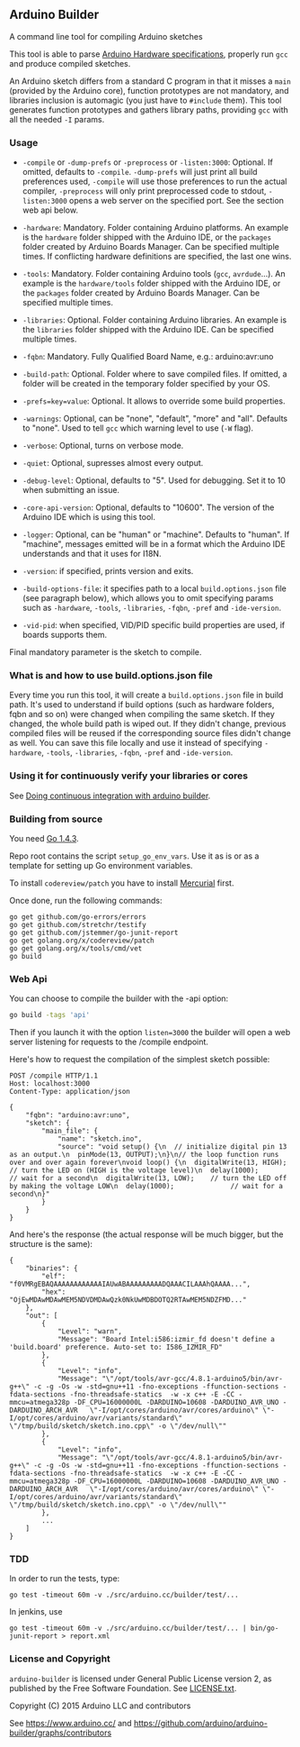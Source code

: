 ## Arduino Builder

A command line tool for compiling Arduino sketches

This tool is able to parse [Arduino Hardware specifications](https://github.com/arduino/Arduino/wiki/Arduino-IDE-1.5-3rd-party-Hardware-specification), properly run `gcc` and produce compiled sketches.

An Arduino sketch differs from a standard C program in that it misses a `main` (provided by the Arduino core), function prototypes are not mandatory, and libraries inclusion is automagic (you just have to `#include` them).
This tool generates function prototypes and gathers library paths, providing `gcc` with all the needed `-I` params.

### Usage

* `-compile` or `-dump-prefs` or `-preprocess` or `-listen:3000`: Optional. If omitted, defaults to `-compile`. `-dump-prefs` will just print all build preferences used, `-compile` will use those preferences to run the actual compiler, `-preprocess` will only print preprocessed code to stdout, `-listen:3000` opens a web server on the specified port. See the section web api below.

* `-hardware`: Mandatory. Folder containing Arduino platforms. An example is the `hardware` folder shipped with the Arduino IDE, or the `packages` folder created by Arduino Boards Manager. Can be specified multiple times. If conflicting hardware definitions are specified, the last one wins.

* `-tools`: Mandatory. Folder containing Arduino tools (`gcc`, `avrdude`...). An example is the `hardware/tools` folder shipped with the Arduino IDE, or the `packages` folder created by Arduino Boards Manager. Can be specified multiple times.

* `-libraries`: Optional. Folder containing Arduino libraries. An example is the `libraries` folder shipped with the Arduino IDE. Can be specified multiple times.

* `-fqbn`: Mandatory. Fully Qualified Board Name, e.g.: arduino:avr:uno

* `-build-path`: Optional. Folder where to save compiled files. If omitted, a folder will be created in the temporary folder specified by your OS.

* `-prefs=key=value`: Optional. It allows to override some build properties.

* `-warnings`: Optional, can be "none", "default", "more" and "all". Defaults to "none". Used to tell `gcc` which warning level to use (`-W` flag).

* `-verbose`: Optional, turns on verbose mode.

* `-quiet`: Optional, supresses almost every output.

* `-debug-level`: Optional, defaults to "5". Used for debugging. Set it to 10 when submitting an issue.

* `-core-api-version`: Optional, defaults to "10600". The version of the Arduino IDE which is using this tool.

* `-logger`: Optional, can be "human" or "machine". Defaults to "human". If "machine", messages emitted will be in a format which the Arduino IDE understands and that it uses for I18N.

* `-version`: if specified, prints version and exits.

* `-build-options-file`: it specifies path to a local `build.options.json` file (see paragraph below), which allows you to omit specifying params such as `-hardware`, `-tools`, `-libraries`, `-fqbn`, `-pref` and `-ide-version`.

* `-vid-pid`: when specified, VID/PID specific build properties are used, if boards supports them.

Final mandatory parameter is the sketch to compile.

### What is and how to use build.options.json file

Every time you run this tool, it will create a `build.options.json` file in build path. It's used to understand if build options (such as hardware folders, fqbn and so on) were changed when compiling the same sketch.
If they changed, the whole build path is wiped out. If they didn't change, previous compiled files will be reused if the corresponding source files didn't change as well.
You can save this file locally and use it instead of specifying `-hardware`, `-tools`, `-libraries`, `-fqbn`, `-pref` and `-ide-version`.

### Using it for continuously verify your libraries or cores

See [Doing continuous integration with arduino builder](https://github.com/arduino/arduino-builder/wiki/Doing-continuous-integration-with-arduino-builder/).

### Building from source

You need [Go 1.4.3](https://golang.org/dl/#go1.4.3).

Repo root contains the script `setup_go_env_vars`. Use it as is or as a template for setting up Go environment variables.

To install `codereview/patch` you have to install [Mercurial](https://www.mercurial-scm.org/) first.

Once done, run the following commands:

```
go get github.com/go-errors/errors
go get github.com/stretchr/testify
go get github.com/jstemmer/go-junit-report
go get golang.org/x/codereview/patch
go get golang.org/x/tools/cmd/vet
go build
```

### Web Api

You can choose to compile the builder with the -api option:

```bash
go build -tags 'api'
```

Then if you launch it with the option `listen=3000` the builder will open a web server listening for requests to the /compile endpoint.

Here's how to request the compilation of the simplest sketch possible:

```
POST /compile HTTP/1.1
Host: localhost:3000
Content-Type: application/json

{
    "fqbn": "arduino:avr:uno",
    "sketch": {
        "main_file": {
            "name": "sketch.ino",
            "source": "void setup() {\n  // initialize digital pin 13 as an output.\n  pinMode(13, OUTPUT);\n}\n// the loop function runs over and over again forever\nvoid loop() {\n  digitalWrite(13, HIGH);   // turn the LED on (HIGH is the voltage level)\n  delay(1000);              // wait for a second\n  digitalWrite(13, LOW);    // turn the LED off by making the voltage LOW\n  delay(1000);              // wait for a second\n}"
        }
    }
}
```

And here's the response (the actual response will be much bigger, but the structure is the same):

```
{
    "binaries": {
        "elf": "f0VMRgEBAQAAAAAAAAAAAAIAUwABAAAAAAAAADQAAACILAAAhQAAAA...",
        "hex": "OjEwMDAwMDAwMEM5NDVDMDAwQzk0NkUwMDBDOTQ2RTAwMEM5NDZFMD..."
    },
    "out": [
        {
            "Level": "warn",
            "Message": "Board Intel:i586:izmir_fd doesn't define a 'build.board' preference. Auto-set to: I586_IZMIR_FD"
        },
        {
            "Level": "info",
            "Message": "\"/opt/tools/avr-gcc/4.8.1-arduino5/bin/avr-g++\" -c -g -Os -w -std=gnu++11 -fno-exceptions -ffunction-sections -fdata-sections -fno-threadsafe-statics  -w -x c++ -E -CC -mmcu=atmega328p -DF_CPU=16000000L -DARDUINO=10608 -DARDUINO_AVR_UNO -DARDUINO_ARCH_AVR   \"-I/opt/cores/arduino/avr/cores/arduino\" \"-I/opt/cores/arduino/avr/variants/standard\" \"/tmp/build/sketch/sketch.ino.cpp\" -o \"/dev/null\""
        },
        {
            "Level": "info",
            "Message": "\"/opt/tools/avr-gcc/4.8.1-arduino5/bin/avr-g++\" -c -g -Os -w -std=gnu++11 -fno-exceptions -ffunction-sections -fdata-sections -fno-threadsafe-statics  -w -x c++ -E -CC -mmcu=atmega328p -DF_CPU=16000000L -DARDUINO=10608 -DARDUINO_AVR_UNO -DARDUINO_ARCH_AVR   \"-I/opt/cores/arduino/avr/cores/arduino\" \"-I/opt/cores/arduino/avr/variants/standard\" \"/tmp/build/sketch/sketch.ino.cpp\" -o \"/dev/null\""
        },
        ...
    ]
}
```

### TDD

In order to run the tests, type:

```
go test -timeout 60m -v ./src/arduino.cc/builder/test/...
```

In jenkins, use
```
go test -timeout 60m -v ./src/arduino.cc/builder/test/... | bin/go-junit-report > report.xml
```

### License and Copyright

`arduino-builder` is licensed under General Public License version 2, as published by the Free Software Foundation. See [LICENSE.txt](LICENSE.txt).

Copyright (C) 2015 Arduino LLC and contributors

See https://www.arduino.cc/ and https://github.com/arduino/arduino-builder/graphs/contributors
